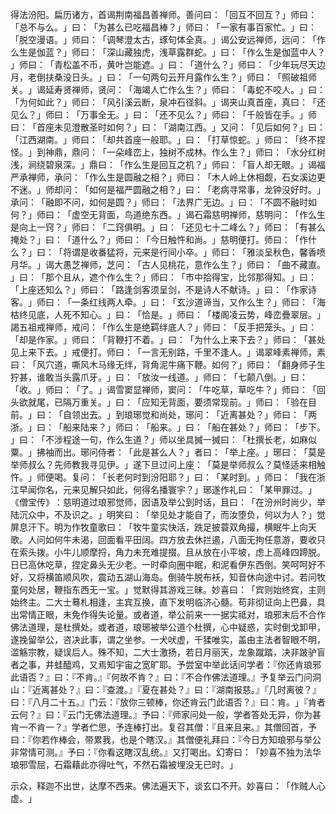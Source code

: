 得法汾阳。扁历诸方，首谒荆南福昌善禅师。善问曰：​「回互不回互？​」师曰：​「总不与么。​」曰：​「为甚么已吃福昌棒？​」师曰：​「一家有事百家忙。​」曰：​「脱空漫语。​」师曰：​「调琴澄太古，琢句体全真。​」谒公安远禅师，远问：​「作么生是伽蓝？​」师曰：​「深山藏独虎，浅草露群蛇。​」曰：​「作么生是伽蓝中人？​」师曰：​「青松盖不币，黄叶岂能遮。​」曰：​「道什么？​」师曰：​「少年玩尽天边月，老倒扶桑没日头。​」曰：​「一句两句云开月露作么生？​」师曰：​「照破祖师关。​」谒延寿贤禅师，贤问：​「海竭人亡作么生？​」师曰：​「毒蛇不咬人。​」曰：​「为何如此？​」师曰：​「风引溪云断，泉冲石径斜。​」谒夹山真首座，真曰：​「还见么？​」师曰：​「万事全无。​」曰：​「还不见么？​」师曰：​「千般皆在手。​」师曰：​「首座未见澄散圣时如何？​」曰：​「湖南江西。​」又问：​「见后如何？​」曰：​「江西湖南。​」师曰：​「却共首座一般耶。​」曰：​「打草惊蛇。​」师曰：​「终不捏怪。​」到神鼎，鼎问：​「一朵峰峦上，独树不成林。作么生？​」师曰：​「水分红树浅，涧绕碧泉深。​」鼎曰：​「作么生是回互之机？​」师曰：​「盲人却无眼。​」谒福严承禅师，承问：​「作么生是圆融之相？​」师曰：​「木人岭上休相觑，石女溪边更不迷。​」师却问：​「如何是福严圆融之相？​」曰：​「老病寻常事，龙钟没好时。​」承问：​「融即不问，如何是圆？​」师曰：​「法界广无边。​」曰：​「不圆不融时如何？​」师曰：​「虚空无背面，鸟道绝东西。​」谒石霜慈明禅师，慈明问：​「作么生是向上一窍？​」师曰：​「二窍俱明。​」曰：​「还见七十二峰么？​」师曰：​「有甚么掩处？​」曰：​「道什么？​」师曰：​「今日触忤和尚。​」慈明便打。师曰：​「作什么？​」曰：​「将谓是收番猛将，元来是行间小卒。​」师曰：​「雅淡呈秋色，馨香喷月华。​」谒大愚芝禅师，芝问：​「古人见桃花，意作么生？​」师曰：​「曲不藏直。​」曰：​「那个且从，遮个作么生？​」师曰：​「市中拾得宝，比邻那得知。​」曰：​「上座还知么？​」师曰：​「路逢剑客须呈剑，不是诗人不献诗。​」曰：​「作家诗客。​」师曰：​「一条红线两人牵。​」曰：​「玄沙道谛当，又作么生？​」师曰：​「海枯终见底，人死不知心。​」曰：​「恰是。​」师曰：​「楼阁凌云势，峰峦疊翠层。​」謁五祖戒禅师，戒问：​「作么生是绝羁绊底人？​」师曰：​「反手把笼头。​」曰：​「却是作家。​」师曰：​「背鞭打不着。​」曰：​「为什么上来下去？​」师曰：​「甚处见上来下去。​」戒便打。师曰：​「一言无别路，千里不逢人。​」谒翠峰素禅师，素曰：​「风穴道，嘶风木马缘无绊，背角泥牛痛下鞭。如何？​」师曰：​「翻身师子生狞甚，谁敢当头露爪牙。​」曰：​「放汝一线道。​」师曰：​「七颠八倒。​」曰：​「收。​」师曰：​「了。​」谒雪窦显禅师，窦问：​「牛吃草，草吃牛？​」师曰：​「回头欲就尾，已隔万重关。​」曰：​「应知无背面，要须常现前。​」师曰：​「验在目前。​」曰：​「自领出去。​」到琅琊觉和尚处，琊问：​「近离甚处？​」师曰：​「两浙。​」曰：​「船来陆来？​」师曰：​「船来。​」曰：​「船在甚处？​」师曰：​「步下。​」曰：​「不涉程途一句，作么生道？​」师以坐具搣一搣曰：​「杜撰长老，如麻似粟。​」拂袖而出。琊问侍者：​「此是甚么人？​」者曰：​「举上座。​」琊曰：​「莫是举师叔么？先师教我寻见伊。​」遂下旦过问上座：​「莫是举师叔么？莫怪适来相触忤。​」师便喝。复问：​「长老何时到汾阳耶？​」曰：​「某时到。​」师曰：​「我在浙江早闻你名，元来见解只如此，何得名播寰宇？​」琊遂作礼曰：​「某甲罪过。​」​《僧宝传》​：慈明道过琅邪觉师，因语及举公到时话，且曰：​「在汾州时尚少，举陆沉众中，不及识之。​」明笑曰：​「举见处才能自了，而汝堕负，何以为人？​」觉屏息汗下。明为作牧童歌曰：​「牧牛童实快活，跣足披蓑双角撮，横眠牛上向天歌。人问如何牛未渴，回面看平田阔。四方放去休拦遏，八面无拘任意游，要收只在索头拨。小牛儿顺摩捋，角力未充难提掇。且从放在小平坡，虑上高峰四蹄脱。日已高休吃草，捏定鼻头无少老。一时牵向圈中眠，和泥看伊东西倒。笑呵呵好不好，又将横笛顺风吹，震动五湖山海岛。倒骑牛脱布袄，知音休向途中讨。若问牧童何处居，鞭指东西无一宝。​」觉默得其游戏三昧。妙喜曰：​「宾则始终宾，主则始终主。二大士蓦札相逢，主宾互换，直下发明临济心髓。苟非彻证向上巴鼻，具出常情正眼，未免作得失论量。或者道，举公前来一一据实祗对，琅邪末后不合作佛法道理，是杜撰处。或者道，琅琊被举公道个杜撰，心中疑惑，实时倒戈卸甲，遂挽留举公，咨决此事，谓之坐参。一犬吠虚，千猱唯实，盖由主法者智眼不明，滥觞宗教，疑误后人。殊不知，二大士激扬，若日月丽天，龙象蹴踏，决非跛驴盲者之事，井蛙醯鸡，又焉知宇宙之宽旷耶。予尝室中举此话问学者：『你还肯琅邪此语否？』曰：『不肯。』『何故不肯？』曰：『不合作佛法道理。』予复举云门问洞山：『近离甚处？』曰：『查渡。』『夏在甚处？』曰：『湖南报慈。』『几时离彼？』曰：『八月二十五。』门云：『放你三顿棒，你还肯云门此语否？』曰：肯。​」『肯者云何？』曰：『云门无佛法道理。』予曰：『师家问处一般，学者答处无异，你为甚肯一不肯一？』学者伫思，予连棒打出。复召其僧：『且来且来。』其僧回首，予曰：『你若作棒会，带累我，也是个瞎汉。』其僧便礼拜曰：『今日方知琅邪与举公非常情可测。』予曰：『你看这瞎汉乱统。』又打喝出。幻寄曰：​「妙喜不独为法华琅邪雪屈，石霜藉此亦得吐气，不然石霜被埋没无已时。​」

示众，释迦不出世，达摩不西来。佛法遍天下，谈玄口不开。妙喜曰：​「作贼人心虚。​」